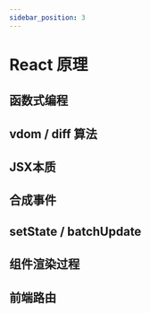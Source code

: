```yaml
---
sidebar_position: 3
---
```


# React 原理

## 函数式编程

## vdom / diff 算法

## JSX本质

## 合成事件

## setState / batchUpdate

## 组件渲染过程

## 前端路由

